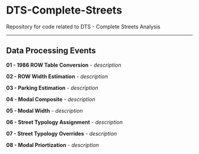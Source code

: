 # DTS-Complete-Streets
Repository for code related to DTS - Complete Streets Analysis

---

## Data Processing Events

**01 - 1986 ROW Table Conversion** - *description*

**02 - ROW Width Estimation** - *description*

**03 - Parking Estimation** - *description*

**04 - Modal Composite** - *description*

**05 - Modal Width** - *description*

**06 - Street Typology Assignment** - *description*

**07 - Street Typology Overrides** - *description*

**08 - Modal Priortization** - *description*

